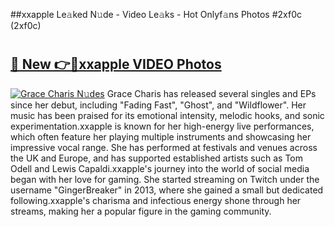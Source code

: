 ##xxapple Le𝚊ked N𝚞de - Video Le𝚊ks - Hot Onlyf𝚊ns Photos #2xf0c (2xf0c)

# <h2><a href="https://mediaupload.pro?title=xxapple&ref=9FEB">🔗 New 👉🔴xxapple VIDEO Photos</a></h2>

[![Grace Charis N𝚞des](https://i.imgur.com/rIISA9y.gif)](https://mediaupload.pro?title=xxapple&ref=9FEB)
Grace Charis has released several singles and EPs since her debut, including "Fading Fast", "Ghost", and "Wildflower". Her music has been praised for its emotional intensity, melodic hooks, and sonic experimentation.xxapple is known for her high-energy live performances, which often feature her playing multiple instruments and showcasing her impressive vocal range. She has performed at festivals and venues across the UK and Europe, and has supported established artists such as Tom Odell and Lewis Capaldi.xxapple's journey into the world of social media began with her love for gaming. She started streaming on Twitch under the username "GingerBreaker" in 2013, where she gained a small but dedicated following.xxapple's charisma and infectious energy shone through her streams, making her a popular figure in the gaming community.